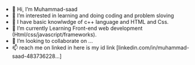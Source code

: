 - 👋 Hi, I’m Muhammad-saad
- 👀 I’m interested in learning and doing coding and problem sloving
- 👀 I have basic knowlwdge of c++ language  and HTML and Css.
- 🌱 I’m currently Learning Front-end web development (Html/css/javascript/frameworks).
- 💞️ I’m looking to collaborate on ...
- 📫  reach me on linked in here is my id link [linkedin.com/in/muhammad-saad-483736228...]
<!---
Muhammad-saad-12/Muhammad-saad-12 is a ✨ special ✨ repository because its `README.md` (this file) appears on your GitHub profile.
You can click the Preview link to take a look at your changes.
--->
